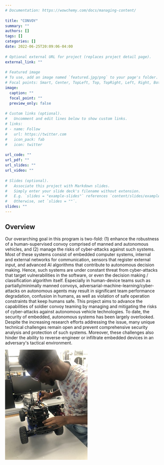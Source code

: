```yaml
---
# Documentation: https://wowchemy.com/docs/managing-content/

title: "CONVOY"
summary: ""
authors: []
tags: []
categories: []
date: 2022-06-25T20:09:06-04:00

# Optional external URL for project (replaces project detail page).
external_link: ""

# Featured image
# To use, add an image named `featured.jpg/png` to your page's folder.
# Focal points: Smart, Center, TopLeft, Top, TopRight, Left, Right, BottomLeft, Bottom, BottomRight.
image:
  caption: ""
  focal_point: ""
  preview_only: false

# Custom links (optional).
#   Uncomment and edit lines below to show custom links.
# links:
# - name: Follow
#   url: https://twitter.com
#   icon_pack: fab
#   icon: twitter

url_code: ""
url_pdf: ""
url_slides: ""
url_video: ""

# Slides (optional).
#   Associate this project with Markdown slides.
#   Simply enter your slide deck's filename without extension.
#   E.g. `slides = "example-slides"` references `content/slides/example-slides.md`.
#   Otherwise, set `slides = ""`.
slides: ""
---
```


## Overview

Our overarching goal in this program is two-fold: (1) enhance the robustness of a human-supervised convoy comprised of manned and autonomous vehicles, and (2) manage the risks of cyber-attacks against such systems. Most of these systems consist of embedded computer systems, internal and external networks for communication, sensors that register external input, and advanced AI algorithms that contribute to autonomous decision making. Hence, such systems are under constant threat from cyber-attacks that target vulnerabilities in the software, or even the decision making / classification algorithm itself. Especially in human-device teams such as partially/minimally manned convoys, adversarial-machine-learning/cyber-attacks on autonomous agents may result in significant team performance degradation, confusion in humans, as well as violation of safe operation constraints that keep humans safe. This project aims to advance the capabilities of soldier convoy teaming by managing and mitigating the risks of cyber-attacks against autonomous vehicle technologies. To date, the security of embedded, autonomous systems has been largely overlooked. Despite the increasing research efforts addressing the issue, many unique technical challenges remain open and prevent comprehensive security analysis and protection of such systems. Moreover, these challenges also hinder the ability to reverse-engineer or infiltrate embedded devices in an adversary's tactical environment.

![screen reader text](convoy1.jpg)
